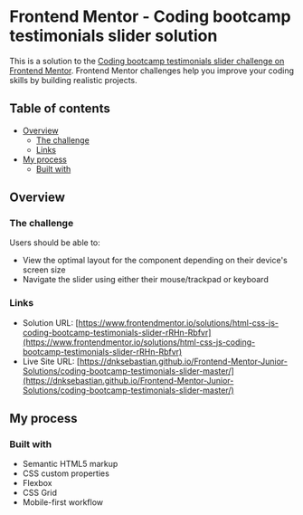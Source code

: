# Frontend Mentor - Coding bootcamp testimonials slider solution

This is a solution to the [Coding bootcamp testimonials slider challenge on Frontend Mentor](https://www.frontendmentor.io/challenges/coding-bootcamp-testimonials-slider-4FNyLA8JL). Frontend Mentor challenges help you improve your coding skills by building realistic projects. 

## Table of contents

- [Overview](#overview)
  - [The challenge](#the-challenge)
  - [Links](#links)
- [My process](#my-process)
  - [Built with](#built-with)

## Overview

### The challenge

Users should be able to:

- View the optimal layout for the component depending on their device's screen size
- Navigate the slider using either their mouse/trackpad or keyboard

### Links

- Solution URL: [https://www.frontendmentor.io/solutions/html-css-js-coding-bootcamp-testimonials-slider-rRHn-Rbfvr](https://www.frontendmentor.io/solutions/html-css-js-coding-bootcamp-testimonials-slider-rRHn-Rbfvr)
- Live Site URL: [https://dnksebastian.github.io/Frontend-Mentor-Junior-Solutions/coding-bootcamp-testimonials-slider-master/](https://dnksebastian.github.io/Frontend-Mentor-Junior-Solutions/coding-bootcamp-testimonials-slider-master/)

## My process

### Built with

- Semantic HTML5 markup
- CSS custom properties
- Flexbox
- CSS Grid
- Mobile-first workflow

